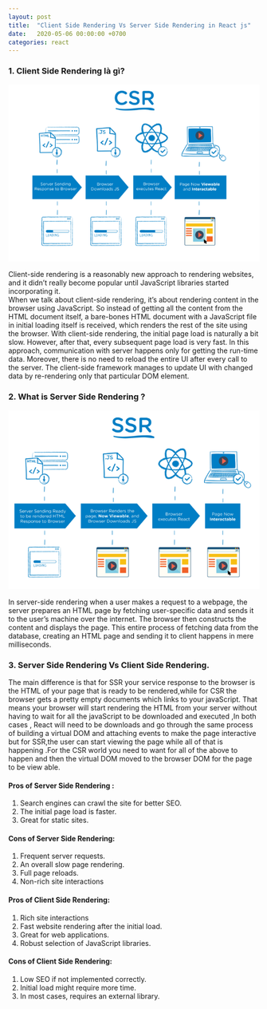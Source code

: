 ```yaml
---
layout: post
title:  "Client Side Rendering Vs Server Side Rendering in React js"
date:   2020-05-06 00:00:00 +0700
categories: react
---
```

### 1. Client Side Rendering là gì?
<img src='https://raw.githubusercontent.com/whatsltd4us/whatsltd4us.github.io/master/_assets/images/client-side-redering.png'/>

Client-side rendering is a reasonably new approach to rendering websites, and it didn’t really become popular until JavaScript libraries started incorporating it.  
When we talk about client-side rendering, it’s about rendering content in the browser using JavaScript. So instead of getting all the content from the HTML document itself, a bare-bones HTML document with a JavaScript file in initial loading itself is received, which renders the rest of the site using the browser.
With client-side rendering, the initial page load is naturally a bit slow. However, after that, every subsequent page load is very fast. In this approach, communication with server happens only for getting the run-time data. Moreover, there is no need to reload the entire UI after every call to the server. The client-side framework manages to update UI with changed data by re-rendering only that particular DOM element.  

### 2. What is Server Side Rendering ?
<img src='https://raw.githubusercontent.com/whatsltd4us/whatsltd4us.github.io/master/_assets/images/server-side-redering.png'/>

In server-side rendering when a user makes a request to a webpage, the server prepares an HTML page by fetching user-specific data and sends it to the user’s machine over the internet. The browser then constructs the content and displays the page. This entire process of fetching data from the database, creating an HTML page and sending it to client happens in mere milliseconds.  

### 3. Server Side Rendering Vs Client Side Rendering. 
The main difference is that for SSR your service response to the browser is the HTML of your page that is ready to be rendered,while for CSR the browser gets a pretty empty documents which links to your javaScript. That means your browser will start rendering the HTML from your server without having to wait for all the javaScript to be downloaded and executed ,In both cases , React will need to be downloads and go through the same process of building a virtual DOM and attaching events to make the page interactive but for SSR,the user can start viewing the page while all of that is happening .For the CSR world you need to want for all of the above to happen and then the virtual DOM moved to the browser DOM for the page to be view able.  
#### Pros of Server Side Rendering :
1. Search engines can crawl the site for better SEO.
2. The initial page load is faster.
3. Great for static sites.
#### Cons of Server Side Rendering:
1. Frequent server requests.
2. An overall slow page rendering.
3. Full page reloads.
4. Non-rich site interactions
#### Pros of Client Side Rendering:
1. Rich site interactions
2. Fast website rendering after the initial load.
3. Great for web applications.
4. Robust selection of JavaScript libraries.
#### Cons of Client Side Rendering:
1. Low SEO if not implemented correctly.
2. Initial load might require more time.
3. In most cases, requires an external library.

